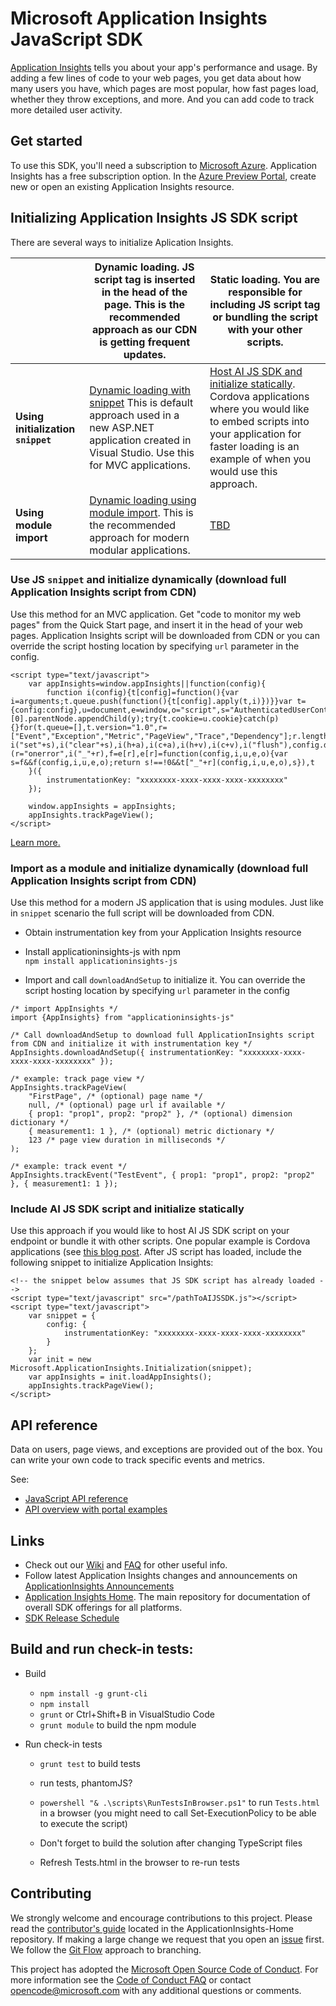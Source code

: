 ﻿# Microsoft Application Insights JavaScript SDK

[Application Insights](https://azure.microsoft.com/services/application-insights/) tells you about your app's performance and usage. By adding a few lines of code to your web pages, you get data about how many users you have, which pages are most popular, how fast pages load, whether they throw exceptions, and more. And you can add code to track more detailed user activity.

## Get started

To use this SDK, you'll need a subscription to [Microsoft Azure](https://azure.com). Application Insights has a free subscription option.
In the [Azure Preview Portal](https://portal.azure.com), create new or open an existing Application Insights resource.

## Initializing Application Insights JS SDK script   
There are several ways to initialize Aplication Insights.     

|                                    | **Dynamic loading.** JS script tag is inserted in the head of the page. This is the recommended approach as our CDN is getting frequent updates.                                                                                                           | **Static loading.** You are responsible for including JS script tag or bundling the script with your other scripts. |
|------------------------------------|------------------------------------------------------------------------------------------------------------------------------------------------------------------------------------------------------------------------------------------------------------|---------------------------------------------------------------------------------------------------------------------|
| **Using initialization `snippet`** | [Dynamic loading with snippet](README.md#use-js-snippet-and-initialize-dynamically-download-full-application-insights-script-from-cdn) This is default approach used in a new ASP.NET application created in Visual Studio. Use this for MVC applications. | [Host AI JS SDK and initialize statically](README.md#include-ai-js-sdk-script-and-initialize-statically). Cordova applications where you would like to embed scripts into your application for faster loading is an example of when you would use this approach.                                                                                                             |
| **Using module import**            | [Dynamic loading using module import](README.md#import-as-a-module-and-initialize-dynamically-download-full-application-insights-script-from-cdn). This is the recommended approach for modern modular applications.                                       | [TBD](https://github.com/Microsoft/ApplicationInsights-JS/issues/213)                                                                                                                 |

### Use JS `snippet` and initialize dynamically (download full Application Insights script from CDN)  
Use this method for an MVC application. Get "code to monitor my web pages" from the Quick Start page, 
and insert it in the head of your web pages. Application Insights script will be downloaded 
from CDN or you can override the script hosting location by specifying `url` parameter in the config.   
```
<script type="text/javascript">
    var appInsights=window.appInsights||function(config){
        function i(config){t[config]=function(){var i=arguments;t.queue.push(function(){t[config].apply(t,i)})}}var t={config:config},u=document,e=window,o="script",s="AuthenticatedUserContext",h="start",c="stop",l="Track",a=l+"Event",v=l+"Page",y=u.createElement(o),r,f;y.src=config.url||"https://az416426.vo.msecnd.net/scripts/a/ai.0.js";u.getElementsByTagName(o)[0].parentNode.appendChild(y);try{t.cookie=u.cookie}catch(p){}for(t.queue=[],t.version="1.0",r=["Event","Exception","Metric","PageView","Trace","Dependency"];r.length;)i("track"+r.pop());return i("set"+s),i("clear"+s),i(h+a),i(c+a),i(h+v),i(c+v),i("flush"),config.disableExceptionTracking||(r="onerror",i("_"+r),f=e[r],e[r]=function(config,i,u,e,o){var s=f&&f(config,i,u,e,o);return s!==!0&&t["_"+r](config,i,u,e,o),s}),t
    }({
        instrumentationKey: "xxxxxxxx-xxxx-xxxx-xxxx-xxxxxxxx"
    });

    window.appInsights = appInsights;
    appInsights.trackPageView();
</script>
```    
[Learn more.](https://azure.microsoft.com/documentation/articles/app-insights-javascript/)

### Import as a module and initialize dynamically (download full Application Insights script from CDN)  
Use this method for a modern JS application that is using modules. Just like in `snippet` scenario the full script will be downloaded from CDN.
* Obtain instrumentation key from your Application Insights resource  
* Install applicationinsights-js with npm  
`npm install applicationinsights-js` 

* Import and call `downloadAndSetup` to initialize it. You can override the script hosting location by specifying `url` parameter in the config 
```
/* import AppInsights */
import {AppInsights} from "applicationinsights-js"

/* Call downloadAndSetup to download full ApplicationInsights script from CDN and initialize it with instrumentation key */
AppInsights.downloadAndSetup({ instrumentationKey: "xxxxxxxx-xxxx-xxxx-xxxx-xxxxxxxx" });

/* example: track page view */
AppInsights.trackPageView(
    "FirstPage", /* (optional) page name */
    null, /* (optional) page url if available */
    { prop1: "prop1", prop2: "prop2" }, /* (optional) dimension dictionary */
    { measurement1: 1 }, /* (optional) metric dictionary */
    123 /* page view duration in milliseconds */
);

/* example: track event */
AppInsights.trackEvent("TestEvent", { prop1: "prop1", prop2: "prop2" }, { measurement1: 1 });
```
### Include AI JS SDK script and initialize statically
Use this approach if you would like to host AI JS SDK script on your endpoint or bundle it with other scripts. One popular example is Cordova applications (see [this blog post](http://www.teamfoundation.co.za/2016/02/application-insights-and-typescript/). After JS script has loaded, include the following snippet to initialize Application Insights:   
```
<!-- the snippet below assumes that JS SDK script has already loaded -->
<script type="text/javascript" src="/pathToAIJSSDK.js"></script>   
<script type="text/javascript">   
    var snippet = {   
        config: {   
            instrumentationKey: "xxxxxxxx-xxxx-xxxx-xxxx-xxxxxxxx"   
        }   
    };   
    var init = new Microsoft.ApplicationInsights.Initialization(snippet);   
    var appInsights = init.loadAppInsights();   
    appInsights.trackPageView();   
</script>   
```  
## API reference

Data on users, page views, and exceptions are provided out of the box. You can write your own code to track specific events and metrics.

See:

* [JavaScript API reference](https://github.com/Microsoft/ApplicationInsights-JS/blob/master/API-reference.md)
* [API overview with portal examples](https://azure.microsoft.com/documentation/articles/app-insights-api-custom-events-metrics/)

## Links

* Check out our [Wiki](https://github.com/Microsoft/ApplicationInsights-JS/wiki) and [FAQ](https://github.com/Microsoft/ApplicationInsights-JS/wiki/FAQ) for other useful info. 
* Follow latest Application Insights changes and announcements on [ApplicationInsights Announcements](https://github.com/Microsoft/ApplicationInsights-Announcements)
* [Application Insights Home](https://github.com/Microsoft/ApplicationInsights-Home). The main repository for documentation of overall SDK offerings for all platforms.
* [SDK Release Schedule](https://github.com/Microsoft/ApplicationInsights-Home/wiki/SDK-Release-Schedule)


## Build and run check-in tests:

* Build
  * `npm install -g grunt-cli`
  * `npm install`
  * `grunt` or Ctrl+Shift+B in VisualStudio Code
  * `grunt module` to build the npm module

* Run check-in tests
  * `grunt test` to build tests
  * run tests, phantomJS?

  * `powershell "& .\scripts\RunTestsInBrowser.ps1"` to run `Tests.html` in a browser (you might need to call Set-ExecutionPolicy to be able to execute the script)
  * Don't forget to build the solution after changing TypeScript files
  * Refresh Tests.html in the browser to re-run tests

## Contributing

We strongly welcome and encourage contributions to this project. Please read the [contributor's guide][ContribGuide] located in the ApplicationInsights-Home repository. If making a large change we request that you open an [issue][GitHubIssue] first. We follow the [Git Flow][GitFlow] approach to branching. 

This project has adopted the [Microsoft Open Source Code of Conduct](https://opensource.microsoft.com/codeofconduct/). For more information see the [Code of Conduct FAQ](https://opensource.microsoft.com/codeofconduct/faq/) or contact [opencode@microsoft.com](mailto:opencode@microsoft.com) with any additional questions or comments.

[ContribGuide]: https://github.com/Microsoft/ApplicationInsights-Home/blob/master/CONTRIBUTING.md
[GitFlow]: http://nvie.com/posts/a-successful-git-branching-model/
[GitHubIssue]: https://github.com/Microsoft/ApplicationInsights-JS/issues
